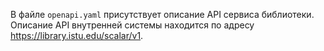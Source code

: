 В файле `openapi.yaml` присутствует описание API сервиса библиотеки.  
Описание API внутренней системы находится по адресу https://library.istu.edu/scalar/v1.